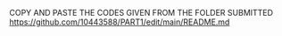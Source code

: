 COPY AND PASTE THE CODES GIVEN FROM THE FOLDER SUBMITTED
https://github.com/10443588/PART1/edit/main/README.md
